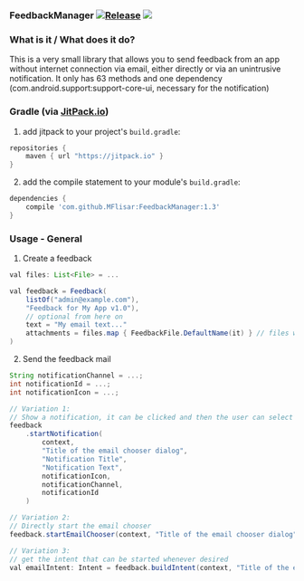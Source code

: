 ### FeedbackManager [![Release](https://jitpack.io/v/MFlisar/FeedbackManager.svg)](https://jitpack.io/#MFlisar/FeedbackManager) <a href="http://www.methodscount.com/?lib=com.github.MFlisar%3AFeedbackManager%3A1.1"><img src="https://img.shields.io/badge/Methods and size-core: 63 | deps: 7572 | 7 KB-e91e63.svg"/></a>

### What is it / What does it do?
This is a very small library that allows you to send feedback from an app without internet connection via email, either directly or via an unintrusive notification. It only has 63 methods and one dependency (com.android.support:support-core-ui, necessary for the notification)
 
### Gradle (via [JitPack.io](https://jitpack.io/))

1. add jitpack to your project's `build.gradle`:

```groovy
repositories {
	maven { url "https://jitpack.io" }
}
```

2. add the compile statement to your module's `build.gradle`:

```groovy
dependencies {
	compile 'com.github.MFlisar:FeedbackManager:1.3'
}
```

### Usage - General

1. Create a feedback

```groovy
val files: List<File> = ...

val feedback = Feedback(
	listOf("admin@example.com"),
	"Feedback for My App v1.0"),
	// optional from here on
	text = "My email text..."
	attachments = files.map { FeedbackFile.DefaultName(it) } // files will be copied to the apps cache and provided via a simple cache file provider
)
```

2. Send the feedback mail

```groovy
String notificationChannel = ...;
int notificationId = ...;
int notificationIcon = ...;

// Variation 1:
// Show a notification, it can be clicked and then the user can select how he wants to send the feedback mail
feedback
	.startNotification(
		context,
		"Title of the email chooser dialog",
		"Notification Title", 
		"Notification Text",
		notificationIcon, 
		notificationChannel, 
		notificationId
	)

// Variation 2:
// Directly start the email chooser
feedback.startEmailChooser(context, "Title of the email chooser dialog")

// Variation 3:
// get the intent that can be started whenever desired
val emailIntent: Intent = feedback.buildIntent(context, "Title of the email chooser dialog")
```
